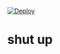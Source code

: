 [![Deploy](https://github.com/mp-12301/the-rock-discord-bot/actions/workflows/main.yml/badge.svg)](https://github.com/mp-12301/the-rock-discord-bot/actions/workflows/main.yml)

# shut up
